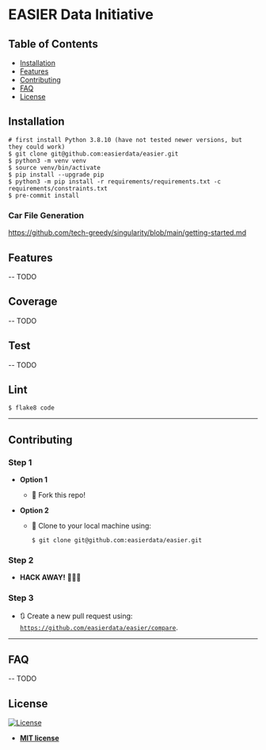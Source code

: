# EASIER Data Initiative
## Table of Contents

- [Installation](#installation)
- [Features](#features)
- [Contributing](#contributing)
- [FAQ](#faq)
- [License](#license)

## Installation

```shell
# first install Python 3.8.10 (have not tested newer versions, but they could work)
$ git clone git@github.com:easierdata/easier.git
$ python3 -m venv venv
$ source venv/bin/activate
$ pip install --upgrade pip
$ python3 -m pip install -r requirements/requirements.txt -c requirements/constraints.txt
$ pre-commit install
```
### Car File Generation
https://github.com/tech-greedy/singularity/blob/main/getting-started.md

## Features
-- TODO
## Coverage
-- TODO
## Test
-- TODO
## Lint
```shell
$ flake8 code
```

---

## Contributing
### Step 1

- **Option 1**
  - 🍴 Fork this repo!

- **Option 2**
  - 👯 Clone to your local machine using:
    ```shell
    $ git clone git@github.com:easierdata/easier.git
    ```
### Step 2

- **HACK AWAY!** 🔨🔨🔨
### Step 3

- 🔃 Create a new pull request using:
  <a href="https://github.com/easierdata/easier/compare" rel="noopener noreferrer" target="_blank">
  `https://github.com/easierdata/easier/compare`</a>.

---

## FAQ
-- TODO
## License

[![License](http://img.shields.io/:license-mit-blue.svg?style=flat-square)](http://badges.mit-license.org)

- **[MIT license](http://opensource.org/licenses/mit-license.php)**
